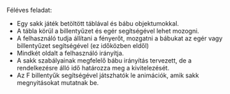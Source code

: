 Féléves feladat:
- Egy sakk játék betöltött táblával és bábu objektumokkal.
- A tábla körül a billentyűzet és egér segítségével lehet mozogni.
- A felhasználó tudja állítani a fényerőt, mozgatni a bábukat az egér vagy billentyűzet segítségével (ez időközben eldől)
- Mindkét oldalt a felhasználó irányítja. 
- A sakk szabályainak megfelelő bábu irányítás tervezett, de a rendelkezésre álló idő határozza meg a kivitelezését.
- Az F billentyűk segítségével játszhatók le animációk, amik sakk megnyitásokat mutatnak be.

